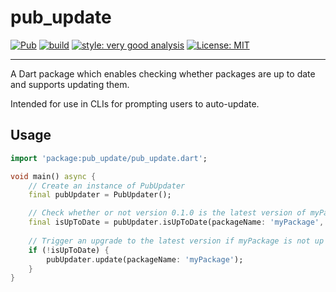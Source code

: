 # pub_update

[![Pub](https://img.shields.io/badge/pub__update-v0.1.0-orange)](https://pub.dev/packages/pub_update)
[![build](https://github.com/VeryGoodOpenSource/pub_update/actions/workflows/pub_update.yaml/badge.svg?branch=main)](https://github.com/VeryGoodOpenSource/pub_update/actions/workflows)
[![style: very good analysis][very_good_analysis_badge]][very_good_analysis_link]
[![License: MIT][license_badge]][license_link]

---

A Dart package which enables checking whether packages are up to date and supports updating them.

Intended for use in CLIs for prompting users to auto-update.

## Usage

```dart
import 'package:pub_update/pub_update.dart';

void main() async {
    // Create an instance of PubUpdater
    final pubUpdater = PubUpdater();

    // Check whether or not version 0.1.0 is the latest version of myPackage
    final isUpToDate = pubUpdater.isUpToDate(packageName: 'myPackage', currentVersion: '0.1.0'); 
    
    // Trigger an upgrade to the latest version if myPackage is not up to date
    if (!isUpToDate) {
        pubUpdater.update(packageName: 'myPackage');
    }
}
```

[license_badge]: https://img.shields.io/badge/license-MIT-blue.svg
[license_link]: https://opensource.org/licenses/MIT
[very_good_analysis_badge]: https://img.shields.io/badge/style-very_good_analysis-B22C89.svg
[very_good_analysis_link]: https://pub.dev/packages/very_good_analysis